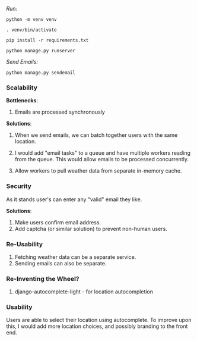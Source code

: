 *Run:* 

`python -m venv venv`

`. venv/bin/activate`

`pip install -r requirements.txt`

`python manage.py runserver`

*Send Emails:* 

`python manage.py sendemail`

### Scalability 
**Bottlenecks**:

1. Emails are processed synchronously

**Solutions**: 

1. When we send emails, we can batch together users with the same location.

2. I would add "email tasks" to a queue and have multiple workers reading from the queue. This would allow emails to be processed concurrently. 

3. Allow workers to pull weather data from separate in-memory cache.

### Security 
As it stands user's can enter any "valid" email they like.

**Solutions**:

1. Make users confirm email address.
2. Add captcha (or similar solution) to prevent non-human users.

### Re-Usability 
1. Fetching weather data can be a separate service.
2. Sending emails can also be separate.

### Re-Inventing the Wheel? 
1. django-autocomplete-light - for location autocompletion

### Usability 
Users are able to select their location using autocomplete. To improve upon this, I would add more location choices, and possibly branding to the front end.
